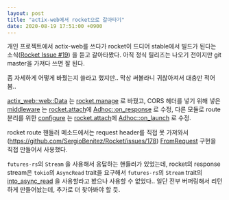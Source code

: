 ```yaml
---
layout: post
title: "actix-web에서 rocket으로 갈아타기"
date: 2020-08-19 17:51:00 +0900
---
```


개인 프로젝트에서 actix-web를 쓰다가 rocket이 드디어 stable에서 빌드가 된다는 소식([Rocket Issue #19](https://github.com/SergioBenitez/Rocket/issues/19)) 을 듣고 갈아타봤다. 아직 정식 릴리즈는 나오기 전이지만 git master을 가져다 쓰면 잘 된다.

좀 자세하게 어떻게 바꿨는지 쓸라고 했지만.. 막상 써볼라니 귀찮아져서 대충만 적어봄..

[actix_web::web::Data](https://docs.rs/actix-web/3.0.0-beta.3/actix_web/web/struct.Data.html) 는 [rocket.manage](https://api.rocket.rs/async/rocket/struct.Rocket.html#method.manage) 로 바꿨고, CORS 헤더를 넣기 위해 넣은 [middleware](https://docs.rs/actix-web/3.0.0-beta.3/actix_web/struct.App.html#method.wrap_fn) 는 [rocket.attach](https://api.rocket.rs/async/rocket/struct.Rocket.html#method.attach)에 [Adhoc::on_response](https://api.rocket.rs/async/rocket/fairing/struct.AdHoc.html#method.on_response) 로 수정, 다른 모듈로 route 분리를 위한 [configure](https://docs.rs/actix-web/3.0.0-beta.3/actix_web/struct.App.html#method.configure) 는 [rocket.attach](https://api.rocket.rs/async/rocket/struct.Rocket.html#method.attach)에 [Adhoc::on_launch](https://api.rocket.rs/async/rocket/fairing/struct.AdHoc.html#method.on_launch) 로 수정.

rocket route 핸들러 메소드에서는 request header를 직접 못 가져와서 (https://github.com/SergioBenitez/Rocket/issues/178) [FromRequest](https://api.rocket.rs/async/rocket/request/trait.FromRequest.html) 구현을 직접 만들어서 사용했다.

`futures-rs`의 `Stream` 을 사용해서 응답하는 핸들러가 있었는데, rocket의 response stream은 `tokio`의 `AsyncRead` trait을 요구해서 `futures-rs`의 `Stream` trait의 [into_async_read](https://docs.rs/futures/0.3.5/futures/stream/trait.TryStreamExt.html#method.into_async_read) 을 사용할라고 봤으나 사용할 수 없었다.. 일단 전부 버퍼링해서 리턴하게 만들어놨는데, 추가로 더 찾아봐야 할 듯.
